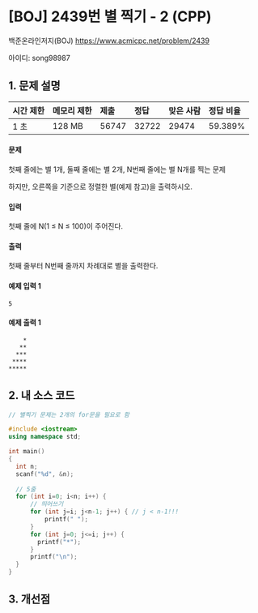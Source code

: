 # [BOJ] 2439번 별 찍기 - 2 (CPP)

백준온라인저지(BOJ) https://www.acmicpc.net/problem/2439

아이디: song98987



## 1. 문제 설명

| 시간 제한 | 메모리 제한 | 제출  | 정답  | 맞은 사람 | 정답 비율 |
| :-------- | :---------- | :---- | :---- | :-------- | :-------- |
| 1 초      | 128 MB      | 56747 | 32722 | 29474     | 59.389%   |

#### 문제

첫째 줄에는 별 1개, 둘째 줄에는 별 2개, N번째 줄에는 별 N개를 찍는 문제

하지만, 오른쪽을 기준으로 정렬한 별(예제 참고)을 출력하시오.

#### 입력

첫째 줄에 N(1 ≤ N ≤ 100)이 주어진다.

#### 출력

첫째 줄부터 N번째 줄까지 차례대로 별을 출력한다.



#### 예제 입력 1

```
5
```

#### 예제 출력 1

```
    *
   **
  ***
 ****
*****
```



## 2. 내 소스 코드

```C++
// 별찍기 문제는 2개의 for문을 필요로 함

#include <iostream>
using namespace std;

int main()
{
  int n;
  scanf("%d", &n);
  
  // 5줄
  for (int i=0; i<n; i++) {
      // 띄어쓰기
      for (int j=i; j<n-1; j++) { // j < n-1!!!
          printf(" ");
      }
      for (int j=0; j<=i; j++) {
        printf("*");
      }
      printf("\n");
  }
}
```



## 3. 개선점

